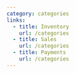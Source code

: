 ```yaml
---
category: categories
links:
  - title: Inventory
    url: /categories
  - title: Sales
    url: /categories
  - title: Payments
    url: /categories
---
```

